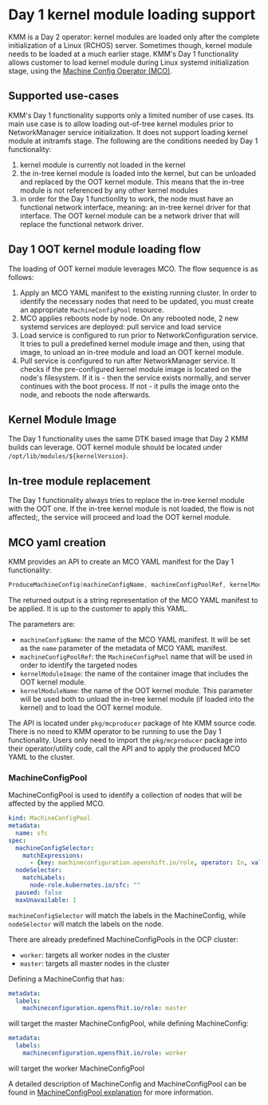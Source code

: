 # Day 1 kernel module loading support

KMM is a Day 2 operator: kernel modules are loaded only after the complete initialization of a Linux (RCHOS) server.
Sometimes though, kernel module needs to be loaded at a much earlier stage.
KMM's Day 1 functionality allows customer to load kernel module during Linux systemd initialization stage, using the [Machine Config Operator (MCO)](https://docs.openshift.com/container-platform/4.13/post_installation_configuration/machine-configuration-tasks.html).

## Supported use-cases

KMM's Day 1 functionality supports only a limited number of use cases. Its main use case is to allow loading out-of-tree kernel modules
prior to NetworkManager service initialization. It does not support loading kernel module at initramfs stage.
The following are the conditions needed by Day 1 functionality:

1. kernel module is currently not loaded in the kernel
2. the in-tree kernel module is loaded into the kernel, but can be unloaded and replaced by the OOT kernel module.
   This means that the in-tree module is not referenced by any other kernel modules
3. in order for the Day 1 functionlity to work, the node must have an functional network interface, meaning: an in-tree kernel driver for that interface.
   The OOT kernel module can be a network driver that will replace the functional network driver.

## Day 1 OOT kernel module loading flow

The loading of OOT kernel module leverages MCO. The flow sequence is as follows:

1. Apply an MCO YAML manifest to the existing running cluster. In order to identify the necessary nodes that need to be
   updated, you must create an appropriate `MachineConfigPool` resource.
2. MCO applies reboots node by node. On any rebooted node, 2 new systemd services are deployed: pull service and load service
3. Load service is configured to run prior to NetworkConfiguration service. It tries to pull a predefined kernel module image
   and then, using that image, to unload an in-tree module and load an OOT kernel module. 
4. Pull service is configured to run after NetworkManager service. It checks if the pre-configured kernel module image is located
   on the node's filesystem. If it is - then the service exists normally, and server continues with the boot process.
   If not - it pulls the image onto the node, and reboots the node afterwards.

## Kernel Module Image

The Day 1 functionality uses the same DTK based image that Day 2 KMM builds can leverage.
OOT kernel module should be located under `/opt/lib/modules/${kernelVersion}`.

## In-tree module replacement

The Day 1 functionality always tries to replace the in-tree kernel module with the OOT one.
If the in-tree kernel module is not loaded, the flow is not affected;, the service will proceed and load the OOT kernel module.

## MCO yaml creation

KMM provides an API to create an MCO YAML manifest for the Day 1 functionality:

```go
ProduceMachineConfig(machineConfigName, machineConfigPoolRef, kernelModuleImage, kernelModuleName string) (string, error)
```

The returned output is a string representation of the MCO YAML manifest to be applied.
It is up to the customer to apply this YAML.

The parameters are:

- `machineConfigName`: the name of the MCO YAML manifest. It will be set as the `name` parameter of the metadata of MCO YAML manifest.
- `machineConfigPoolRef`: the `MachineConfigPool` name that will be used in order to identify the targeted nodes
- `kernelModuleImage`: the name of the container image that includes the OOT kernel module.
- `kernelModuleName`: the name of the OOT kernel module. This parameter will be used both to unload the in-tree kernel module
   (if loaded into the kernel) and to load the OOT kernel module.

The API is located under `pkg/mcproducer` package of hte KMM source code.
There is no need to KMM operator to be running to use the Day 1 functionality.
Users only need to import the `pkg/mcproducer` package into their operator/utility code, call the API and to apply the produced
MCO YAML to the cluster.

### MachineConfigPool

MachineConfigPool is used to identify a collection of nodes that will be affected by the applied MCO.

```yaml
kind: MachineConfigPool
metadata:
  name: sfc
spec:
  machineConfigSelector:
    matchExpressions:
      - {key: machineconfiguration.openshift.io/role, operator: In, values: [worker, sfc]}
  nodeSelector:
    matchLabels:
      node-role.kubernetes.io/sfc: ""
  paused: false
  maxUnavailable: 1
```

`machineConfigSelector` will match the labels in the MachineConfig, while `nodeSelector` will match the labels
on the node.

There are already predefined MachineConfigPools in the OCP cluster:

- `worker`: targets all worker nodes in the cluster
- `master`: targets all master nodes in the cluster

Defining a MachineConfig that has:
```yaml
metadata:
  labels:
    machineconfiguration.opensfhit.io/role: master
```
will target the master MachineConfigPool, while defining MachineConfig:
```yaml
metadata:
  labels:
    machineconfiguration.opensfhit.io/role: worker
```
will target the worker MachineConfigPool

A detailed description of MachineConfig and MachineConfigPool can be found in [MachineConfigPool explanation](https://www.redhat.com/en/blog/openshift-container-platform-4-how-does-machine-config-pool-work) for more information.



